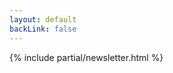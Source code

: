 ```yaml
---
layout: default
backLink: false
---
```


<div class="flex justify-around">
    <div>{% include partial/newsletter.html %}</div>
</div>
